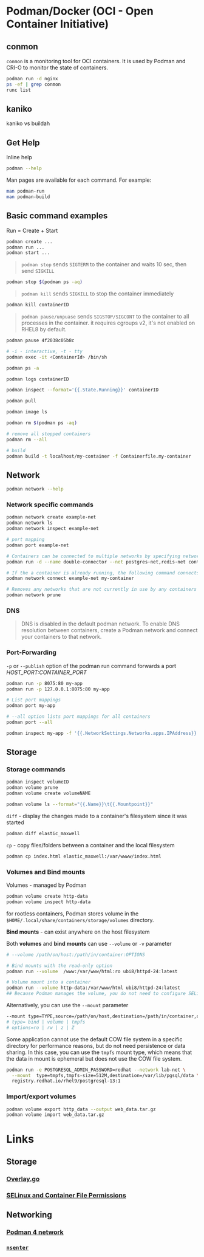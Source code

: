 # Podman/Docker (OCI - Open Container Initiative)

## conmon

`conmon` is a monitoring tool for OCI containers. It is used by Podman and CRI-O to monitor the state of containers.
```sh
podman run -d nginx
ps -ef | grep conmon
runc list
```

## kaniko

kaniko vs buildah



## Get Help

Inline help
```sh
podman --help
```

Man pages are available for each command. For example:
```sh
man podman-run
man podman-build
```

## Basic command examples

Run = Create + Start
```sh
podman create ...
podman run ...
podman start ...
```

> `podman stop` sends `SIGTERM` to the container and waits 10 sec, then send `SIGKILL`
```sh
podman stop $(podman ps -aq)
```

> `podman kill` sends `SIGKILL` to stop the container immediately
```sh
podman kill containerID
```

> `podman pause/unpuase` sends `SIGSTOP/SIGCONT` to the container to all processes in the container. it requires cgroups v2, it's not enabled on RHEL8 by default.
```sh
podman pause 4f2038c05b8c
```

```sh
# -i - interactive, -t - tty
podman exec -it <ContainerId> /bin/sh
```
```sh
podman ps -a

podman logs containerID

podman inspect --format='{{.State.Running}}' containerID

podman pull

podman image ls

podman rm $(podman ps -aq)

# remove all stopped containers
podman rm --all

# build
podman build -t localhost/my-container -f Containerfile.my-container
```

## Network

```sh
podman network --help
```

### Network specific commands

```sh
podman network create example-net
podman network ls
podman network inspect example-net

# port mapping
podman port example-net

# Containers can be connected to multiple networks by specifying network names in a comma-separated list
podman run -d --name double-connector --net postgres-net,redis-net container-image:latest

# If the a container is already running, the following command connects it to the example-net network
podman network connect example-net my-container

# Removes any networks that are not currently in use by any containers
podman network prune
```

### DNS

>DNS is disabled in the default podman network. To enable DNS resolution between containers, create a Podman network and connect your containers to that network.


### Port-Forwarding

`-p` or `--publish` option of the podman run command forwards a port *HOST_PORT:CONTAINER_PORT*

```sh
podman run -p 8075:80 my-app
podman run -p 127.0.0.1:8075:80 my-app

# List port mappings
podman port my-app

# --all option lists port mappings for all containers
podman port --all

podman inspect my-app -f '{{.NetworkSettings.Networks.apps.IPAddress}}'
```

## Storage

### Storage commands
```sh
podman inspect volumeID
podman volume prune
podman volume create volumeNAME

podman volume ls --format="{{.Name}}\t{{.Mountpoint}}"
```

`diff` - display the changes made to a container's filesystem since it was started

```sh
podman diff elastic_maxwell
```

`cp` - copy files/folders between a container and the local filesystem

```sh
podman cp index.html elastic_maxwell:/var/wwww/index.html
```

### Volumes and Bind mounts

Volumes - managed by Podman

```sh
podman volume create http-data
podman volume inspect http-data
```

for rootless containers, Podman stores volume in the `$HOME/.local/share/containers/storage/volumes` directory.

**Bind mounts** - can exist anywhere on the host filesystem

Both **volumes** and **bind mounts** can use `--volume` or `-v` parameter

```sh
# --volume /path/on/host:/path/in/container:OPTIONS

# Bind mounts with the read-only option
podman run --volume  /www:/var/www/html:ro ubi8/httpd-24:latest

# Volume mount into a container
podman run --volume http-data:/var/www/html ubi8/httpd-24:latest
## Because Podman manages the volume, you do not need to configure SELinux permissions.
```

Alternatively, you can use the `--mount` parameter
```sh
--mount type=TYPE,source=/path/on/host,destination=/path/in/container,options=OPTIONS
# type= bind | volume | tmpfs
# options=ro | rw | z | Z
```
Some application cannot use the default COW file system in a specific directory for performance reasons, but do not need persistence or data sharing. In this case, you can use the `tmpfs` mount type, which means that the data in mount is ephemeral but does not use the COW file system.

```sh
podman run -e POSTGRESQL_ADMIN_PASSWORD=redhat --network lab-net \
  --mount  type=tmpfs,tmpfs-size=512M,destination=/var/lib/pgsql/data \
  registry.redhat.io/rhel9/postgresql-13:1
```

### Import/export volumes
```sh 
podman volume export http_data --output web_data.tar.gz
podman volume import web_data.tar.gz
```

# Links

## Storage

### [Overlay.go](https://github.com/containers/podman/blob/v4.2.0/vendor/github.com/containers/storage/drivers/overlay/overlay.go)

### [SELinux and Container File Permissions](https://www.redhat.com/sysadmin/user-namespaces-selinux-rootless-containers)

## Networking

### [Podman 4 network](https://www.redhat.com/sysadmin/podman-new-network-stack)

### [`nsenter`](https://www.redhat.com/sysadmin/container-namespaces-nsenter)